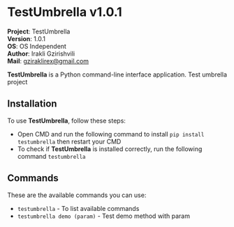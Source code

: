# TestUmbrella v1.0.1

**Project**: TestUmbrella
<br>**Version**: 1.0.1
<br>**OS**: OS Independent
<br>**Author**: Irakli Gzirishvili
<br>**Mail**: gziraklirex@gmail.com

**TestUmbrella** is a Python command-line interface application. Test umbrella project

## Installation

To use **TestUmbrella**, follow these steps:

- Open CMD and run the following command to install `pip install testumbrella` then restart your CMD
- To check if **TestUmbrella** is installed correctly, run the following command `testumbrella`

## Commands

These are the available commands you can use:

- `testumbrella` - To list available commands
- `testumbrella demo (param)` - Test demo method with param